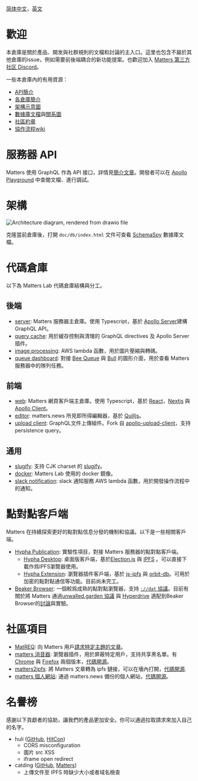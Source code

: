 [简体中文](./README-zh_hans.md)，[英文](./README.md)

# 歡迎

本倉庫是關於產品、開发與社群規則的文檔和討論的主入口。這里也包含不屬於其他倉庫的issue，例如需要前後端耦合的新功能提案。也歡迎加入 [Matters 第三方社区 Discord](https://discord.gg/hTe8h7b39U)。

一些本倉庫內的有用資源：

* [API簡介](#服務器-API)
* [各倉庫簡介](#代碼倉庫)
* [架構示意圖](#架構)
* [數據庫文檔](./doc)與[關系圖](./doc/db/diagrams/summary/relationships.real.compact.svg)
* [社區約章](./CODE_OF_CONDUCT.md)
* [協作流程wiki](https://github.com/thematters/developer-resource/wiki)

# 服務器 API

Matters 使用 GraphQL 作為 API 接口，詳情見[簡介文章](https://matters.news/@robertu/%E7%A4%BE%E5%8D%80%E9%96%8B%E6%94%BE%E4%B8%80%E5%B0%8F%E6%AD%A5-matters-api-zdpuAyovU8xL9sYsV5rQfe35XhmN6okTVbnogCFH2J8cqAXCs)。開發者可以在 [Apollo Playground](https://server-test.matters.news/playground) 中查閱文檔、進行調試。

# 架構

![Architecture diagram, rendered from [drawio file](./doc/architecture-diagram.drawio)](./doc/architecture-diagram.png "Architecture diagram showing simplified data flow.")

克隆當前倉庫後，打開 `doc/db/index.html` 文件可查看 [SchemaSpy](http://schemaspy.org/) 數據庫文檔。

# 代碼倉庫
以下為 Matters Lab 代碼倉庫結構與分工。

## 後端
- [server](https://github.com/thematters/matters-server): Matters 服務器主倉庫。使用 Typescript，基於 [Apollo Server](https://github.com/apollographql/apollo-server)建構 GraphQL API。
- [query cache](https://github.com/thematters/apollo-response-cache): 用於緩存控制與清理的 GraphQL directives 及 Apollo Server 插件。
- [image processing](https://github.com/thematters/serverless-file-post-processing): AWS lambda 函數，用於圖片壓縮與轉碼。
- [queue dashboard](https://github.com/thematters/matters-queue-dashboard): 對接 [Bee Queue](https://github.com/bee-queue/bee-queue) 與 [Bull](https://github.com/optimalbits/bull) 的圖形介面，用於查看 Matters 服務器中的隊列任務。

## 前端
- [web](https://github.com/thematters/matters-web): Matters 網頁客戶端主倉庫。使用 Typescript，基於 [React](https://reactjs.org/)，[Nextjs](https://nextjs.org/) 與 [Apollo Client](https://github.com/apollographql/apollo-client)。
- [editor](https://github.com/thematters/matters-editor): matters.news 所見即所得編輯器，基於 [Quilljs](https://github.com/quilljs/quill)。
- [upload client](https://github.com/thematters/apollo-upload-client): GraphQL文件上傳組件。Fork 自 [apollo-upload-client](https://github.com/jaydenseric/apollo-upload-client)，支持 persistence query。

## 通用
- [slugify](https://github.com/thematters/slugify): 支持 CJK charset 的 [slugify](https://github.com/simov/slugify)。
- [docker](https://github.com/thematters/matters-docker): Matters Lab 使用的 docker 鏡像。
- [slack notification](https://github.com/thematters/matters-slacknoti): slack 通知服務 AWS lambda 函數，用於開發操作流程中的通知。

# 點對點客戶端

Matters 在持續探索更好的點對點信息分發的機制和協議。以下是一些相關客戶端。
* [Hypha Publication](https://github.com/hypha-publication): 實驗性項目，對接 Matters 服務器的點對點客戶端。
  * [Hypha Desktop](https://github.com/hypha-publication/hypha-desktop): 桌面版客戶端，基於[Election.js](https://www.electronjs.org/) 與 [IPFS](https://ipfs.io/)
 。可以直接下載作爲IPFS瀏覽器使用。
  * [Hypha Extension](https://github.com/hypha-publication/hypha-extension): 瀏覽器插件客戶端，基於 [js-ipfs](https://github.com/ipfs/js-ipfs) 與 [orbit-db](https://github.com/orbitdb/orbit-db)。可用於加密的點對點通信等功能。目前尚未完工。
* [Beaker Browser](https://github.com/beakerbrowser/beaker):    一個較爲成熟的點對點瀏覽器，支持 [`://dat` 協議](https://dat.foundation/)。目前有關於將 Matters 通過[unwalled.garden 協議](https://github.com/beakerbrowser/unwalled.garden)  與 [Hyperdrive](https://github.com/hypercore-protocol/hyperdrive) 適配到Beaker Browser的[討論](https://github.com/beakerbrowser/unwalled.garden/issues/51)與實驗。


# 社區項目

- [MatREQ](https://matters.news/@jugu/%E9%9D%9E%E5%AE%98%E6%96%B9-matters%E8%A8%B1%E9%A1%98%E6%B1%A0-zdpuAxEfdxG6MdBHnE7rEvCeAG6TPay6i8ychgiq2EoRRMv2s): 向 Matters 用戶[請求特定主題的文章](https://mat.52tw.cc/)。
- [matters 消音器](https://matters.news/@deserve/%E4%BD%BF%E7%94%A8%E8%BF%99%E4%B8%AA%E6%B5%8F%E8%A7%88%E5%99%A8%E6%89%A9%E5%B1%95%E4%B8%80%E9%94%AE%E5%BC%80%E5%90%AFmatters%E7%9A%84%E5%85%A8%E7%AB%99%E5%B1%8F%E8%94%BD-%E6%8B%89%E9%BB%91-%E9%9D%99%E9%9F%B3%E5%8A%9F%E8%83%BD-zdpuAwGnxxMnyvaBJwCszuRrHjqprMohMPkXXWfYYKwEzvkrX): 瀏覽器插件，用於屏蔽特定用戶，支持共享黑名單。有[Chrome](https://chrome.google.com/webstore/detail/matters-%E6%B6%88%E9%9F%B3%E5%99%A8/hpbebebpjajeiadiakgckpahmhkbkpoa) 與 [Firefox](https://addons.mozilla.org/zh-CN/firefox/addon/matters-%E6%B6%88%E9%9F%B3%E5%99%A8/) 兩個版本，[代碼開源](https://github.com/contributionls/matters-muter)。
- [matters2ipfs](https://matters.news/@deserve/matters%E6%96%87%E7%AB%A0%E7%8E%B0%E5%9C%A8%E5%8F%AF%E4%BB%A5%E4%B8%80%E9%94%AE%E5%9C%A8%E7%BA%BF%E8%BD%AC%E4%B8%BA%E5%A2%99%E5%86%85%E9%93%BE%E6%8E%A5%E4%BA%86-zdpuB1bvMnsAr4APk12FmdRxcqMaEsRo46vKE7p6Arvsg4YiF): 將 Matters 文章轉為 ipfs 鏈接，可以在墻內打開，[代碼開源](https://github.com/contributionls/matters2ipfs).
- [matters 個人網站](https://matters.news/@vibertthio/%E7%9C%9F%E6%AD%A3%E5%8E%BB%E4%B8%AD%E5%BF%83%E5%AA%92%E9%AB%94%E7%9A%84%E7%AC%AC%E4%B8%80%E6%AD%A5-%E5%81%9A%E4%B8%80%E5%80%8B-matters-%E7%9A%84%E7%AC%AC%E4%B8%89%E6%96%B9%E7%B6%B2%E7%AB%99-zdpuArgJXADPgWJ8TfvRWWStTvkYC1vqCTV6fHayisbrABkBp): 通過 matters.news 備份的個人網站，[代碼開源](https://github.com/vibertthio/matters-third-party)。

# 名譽榜

感謝以下貢獻者的協助，讓我們的產品更加安全。你可以通過拉取請求來加入自己的名字。

* huli ([GitHub](https://github.com/aszx87410), [HitCon](https://zeroday.hitcon.org/user/aszx87410))
  * CORS misconfiguration
  * 圖片 src XSS
  * iframe open redirect
* catding ([GitHub](https://github.com/catdingding), [Matters](https://matters.news/@catding))
  * 上傳文件至 IPFS 時缺少大小或者域名檢查
